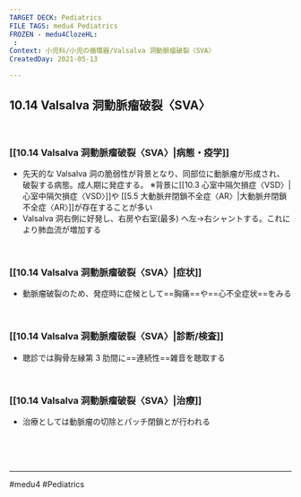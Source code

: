 ```yaml
---
TARGET DECK: Pediatrics
FILE TAGS: medu4 Pediatrics
FROZEN - medu4ClozeHL:
 : 
Context: 小児科/小児の循環器/Valsalva 洞動脈瘤破裂〈SVA〉
CreatedDay: 2021-05-13

---
```


## 10.14 Valsalva 洞動脈瘤破裂〈SVA〉

<br>

### [[10.14 Valsalva 洞動脈瘤破裂〈SVA〉|病態・疫学]]
* 先天的な Valsalva 洞の脆弱性が背景となり、同部位に動脈瘤が形成され、破裂する病態。成人期に発症する。
 ※背景に[[10.3 心室中隔欠損症〈VSD〉|心室中隔欠損症〈VSD〉]]や [[5.5 大動脈弁閉鎖不全症〈AR〉|大動脈弁閉鎖不全症〈AR〉]]が存在することが多い
* Valsalva 洞右側に好発し、右房や右室(最多) へ左→右シャントする。これにより肺血流が増加する

<br>

### [[10.14 Valsalva 洞動脈瘤破裂〈SVA〉|症状]]
* 動脈瘤破裂のため、発症時に症候として==胸痛==や==心不全症状==をみる
<!--ID: 1620898239068-->


<br>

### [[10.14 Valsalva 洞動脈瘤破裂〈SVA〉|診断/検査]]
* 聴診では胸骨左縁第 3 肋間に==連続性==雑音を聴取する
<!--ID: 1620898239074-->


<br>

### [[10.14 Valsalva 洞動脈瘤破裂〈SVA〉|治療]]
* 治療としては動脈瘤の切除とパッチ閉鎖とが行われる

<br><br><br>

---
#medu4 #Pediatrics
